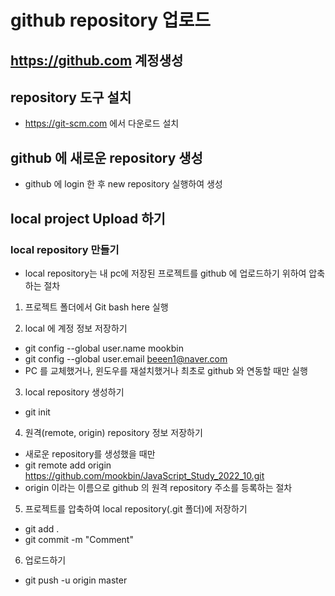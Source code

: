 # github repository 업로드

## https://github.com 계정생성
## repository 도구 설치 
* https://git-scm.com 에서 다운로드 설치

## github 에 새로운 repository 생성
* github 에 login 한 후 new repository 실행하여 생성

## local project Upload 하기
### local repository 만들기
* local repository는 내 pc에 저장된 프로젝트를 github 에 업로드하기 위하여 압축하는 절차
1. 프로젝트 폴더에서 Git bash here 실행

2. local 에 계정 정보 저장하기 
* git config --global user.name mookbin 
* git config --global user.email beeen1@naver.com 
* PC 를 교체했거나, 윈도우를 재설치했거나 최초로 github 와 연동할 때만 실행 

3. local repository 생성하기 
* git init 

4. 원격(remote, origin) repository 정보 저장하기 
* 새로운 repository를 생성했을 때만 
* git remote add origin https://github.com/mookbin/JavaScript_Study_2022_10.git
* origin 이라는 이름으로 github 의 원격 repository 주소를 등록하는 절차 

5. 프로젝트를 압축하여 local repository(.git 폴더)에 저장하기 
* git add . 
* git commit -m "Comment"

6. 업로드하기
* git push -u origin master

